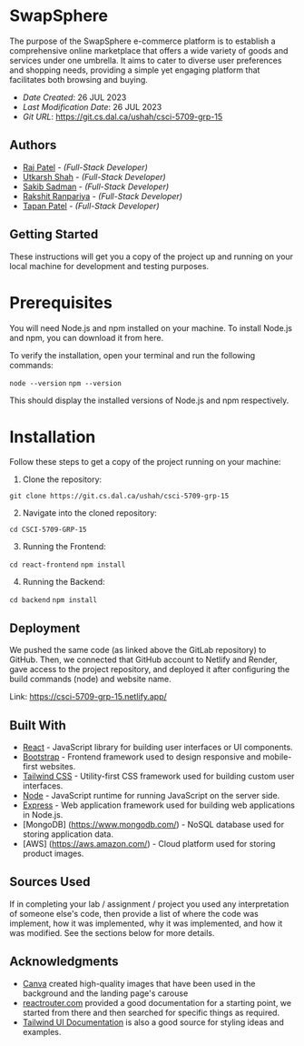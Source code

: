 # SwapSphere

The purpose of the SwapSphere e-commerce platform is to establish a comprehensive
online marketplace that offers a wide variety of goods and services under one umbrella. It
aims to cater to diverse user preferences and shopping needs, providing a simple yet
engaging platform that facilitates both browsing and buying.

- _Date Created_: 26 JUL 2023
- _Last Modification Date_: 26 JUL 2023
- _Git URL_: <https://git.cs.dal.ca/ushah/csci-5709-grp-15>

## Authors

- [Raj Patel](rj540530@dal.ca) - _(Full-Stack Developer)_
- [Utkarsh Shah](utkarsh.shah@dal.ca) - _(Full-Stack Developer)_
- [Sakib Sadman](sakib.sadman@dal.ca) - _(Full-Stack Developer)_
- [Rakshit Ranpariya](rk371915@dal.ca) - _(Full-Stack Developer)_
- [Tapan Patel](tapan.patel@dal.ca) - _(Full-Stack Developer)_

## Getting Started

These instructions will get you a copy of the project up and running on your local machine for development and testing purposes.

# Prerequisites

You will need Node.js and npm installed on your machine. To install Node.js and npm, you can download it from here.

To verify the installation, open your terminal and run the following commands:

`node --version`
`npm --version`

This should display the installed versions of Node.js and npm respectively.

# Installation

Follow these steps to get a copy of the project running on your machine:

1. Clone the repository:

`git clone https://git.cs.dal.ca/ushah/csci-5709-grp-15`

2. Navigate into the cloned repository:

`cd CSCI-5709-GRP-15`

3. Running the Frontend:

`cd react-frontend`
`npm install`

4. Running the Backend:

`cd backend`
`npm install`

## Deployment

We pushed the same code (as linked above the GitLab repository) to GitHub. Then, we connected that GitHub account to Netlify and Render, gave access to the project repository, and deployed it after configuring the build commands (node) and website name.

Link: <https://csci-5709-grp-15.netlify.app/>

## Built With

- [React](https://react.dev/) - JavaScript library for building user interfaces or UI components.
- [Bootstrap](https://getbootstrap.com/) - Frontend framework used to design responsive and mobile-first websites.
- [Tailwind CSS](https://tailwindcss.com/) - Utility-first CSS framework used for building custom user interfaces.
- [Node](https://nodejs.org/) - JavaScript runtime for running JavaScript on the server side.
- [Express](https://expressjs.com/) - Web application framework used for building web applications in Node.js.
- [MongoDB] (https://www.mongodb.com/) - NoSQL database used for storing application data.
- [AWS] (https://aws.amazon.com/) - Cloud platform used for storing product images.

## Sources Used

If in completing your lab / assignment / project you used any interpretation of someone else's code, then provide a list of where the code was implement, how it was implemented, why it was implemented, and how it was modified. See the sections below for more details.

## Acknowledgments

- [Canva](https://canva.com/) created high-quality images that have been used in the background and the landing page's carouse
- [reactrouter.com](https://reactrouter.com/en/main) provided a good documentation for a starting point, we started from there and then searched for specific things as required.
- [Tailwind UI Documentation](https://mui.com/material-ui/) is also a good source for styling ideas and examples.
